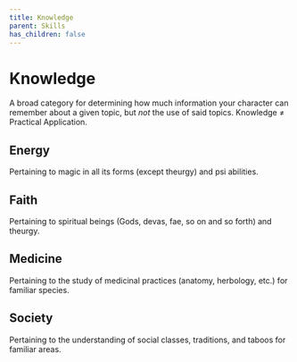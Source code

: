 ```yaml
---
title: Knowledge
parent: Skills
has_children: false
---
```


# Knowledge

A broad category for determining how much information your character can remember about a given topic, but *not* the use of said topics. Knowledge ≠ Practical Application.

## Energy

Pertaining to magic in all its forms (except theurgy) and psi abilities.

## Faith

Pertaining to spiritual beings (Gods, devas, fae, so on and so forth) and theurgy.

## Medicine

Pertaining to the study of medicinal practices (anatomy, herbology, etc.) for familiar species.

## Society

Pertaining to the understanding of social classes, traditions, and taboos for familiar areas.
